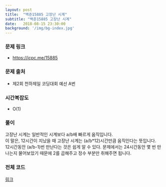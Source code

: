 ```yaml
---
layout: post
title:  "백준15885 고장난 시계"
subtitle: "백준15885 고장난 시계"
date:   2018-08-15 23:30:00
background: '/img/bg-index.jpg'
---
```


### 문제 링크
* https://icpc.me/15885

### 문제 출처
* 제2회 천하제일 코딩대회 예선 A번

### 시간복잡도
* O(1)

### 풀이
고장난 시계는 일반적인 시계보다 a/b배 빠르게 움직입니다.<br>
이 말은, 12시간이 지났을 때 고장난 시계는 (a/b*12)시간만큼 움직인다는 뜻입니다.<br>
12시간동안 (a/b-1)번 만난다는 것은 쉽게 알 수 있다. 문제에서는 24시간동안 몇 번 만나는지 물어보았기 때문에 2를 곱해주고 정수 부분만 취해주면 됩니다.

### 전체 코드
<a href = "https://github.com/justiceHui/BOJ/blob/master/SunrinCCD18/15885.cpp">링크</a>
